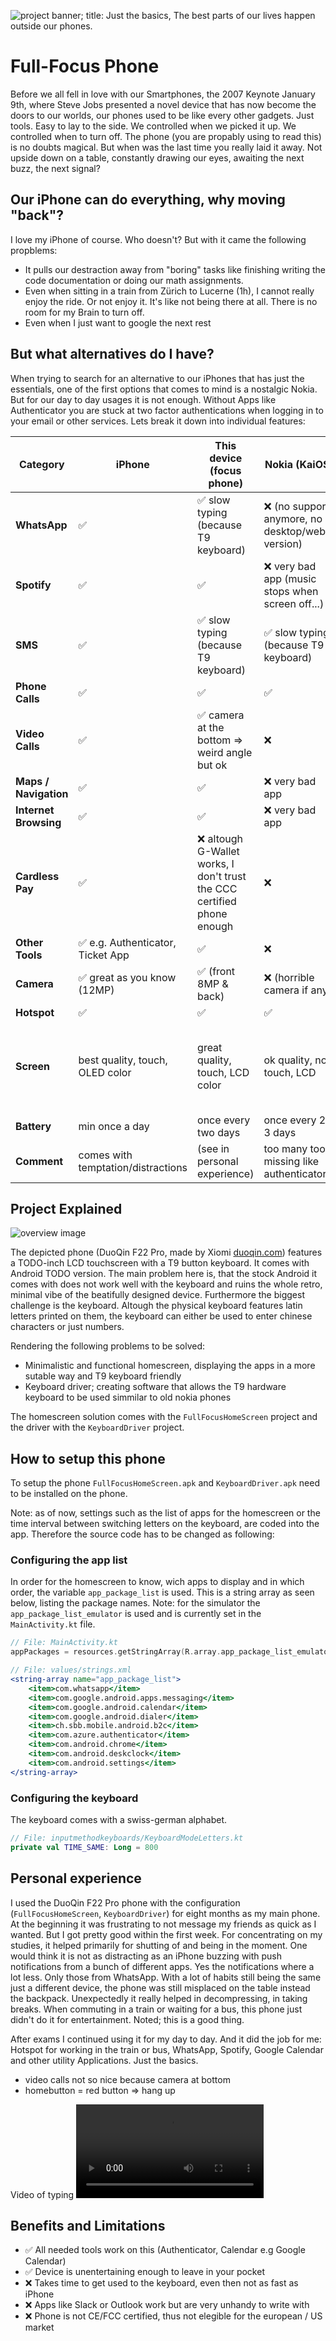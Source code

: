 ![project banner; title: Just the basics, The best parts of our lives happen outside our phones.](images/project_banner.png)

# Full-Focus Phone

Before we all fell in love with our Smartphones, the 2007 Keynote January 9th, where Steve Jobs presented a novel device that has now become the doors to our worlds, our phones used to be like every other gadgets. Just tools. Easy to lay to the side. We controlled when we picked it up. We controlled when to turn off. The phone (you are propably using to read this) is no doubts magical. But when was the last time you really laid it away. Not upside down on a table, constantly drawing our eyes, awaiting the next buzz, the next signal?

## Our iPhone can do everything, why moving "back"?

I love my iPhone of course. Who doesn't? But with it came the following propblems:

- It pulls our destraction away from "boring" tasks like finishing writing the code documentation or doing our math assignments.
- Even when sitting in a train from Zürich to Lucerne (1h), I cannot really enjoy the ride. Or not enjoy it. It's like not being there at all. There is no room for my Brain to turn off.
- Even when I just want to google the next rest

## But what alternatives do I have?

When trying to search for an alternative to our iPhones that has just the essentials, one of the first options that comes to mind is a nostalgic Nokia. But for our day to day usages it is not enough. Without Apps like Authenticator you are stuck at two factor authentications when logging in to your email or other services. Lets break it down into individual features:

| **Category**          | **iPhone**                         | **This device (focus phone)**                                           | **Nokia (KaiOS)**                                | **Light Phone III**                        |
| --------------------- | ---------------------------------- | ----------------------------------------------------------------------- | ------------------------------------------------ | ------------------------------------------ |
| **WhatsApp**          | ✅                                 | ✅ slow typing (because T9 keyboard)                                    | ❌ (no support anymore, no desktop/web version)  | ❌                                         |
| **Spotify**           | ✅                                 | ✅                                                                      | ❌ very bad app (music stops when screen off...) | ❌                                         |
| **SMS**               | ✅                                 | ✅ slow typing (because T9 keyboard)                                    | ✅ slow typing (because T9 keyboard)             | ✅                                         |
| **Phone Calls**       | ✅                                 | ✅                                                                      | ✅                                               | ✅                                         |
| **Video Calls**       | ✅                                 | ✅ camera at the bottom => weird angle but ok                           | ❌                                               | ❌                                         |
| **Maps / Navigation** | ✅                                 | ✅                                                                      | ❌ very bad app                                  | ✅                                         |
| **Internet Browsing** | ✅                                 | ✅                                                                      | ❌ very bad app                                  | ❌                                         |
| **Cardless Pay**      | ✅                                 | ❌ altough G-Wallet works, I don't trust the CCC certified phone enough | ❌                                               | ❌                                         |
| **Other Tools**       | ✅ e.g. Authenticator, Ticket App  | ✅                                                                      | ❌                                               | ❌                                         |
| **Camera**            | ✅ great as you know (12MP)        | ✅ (front 8MP & back)                                                   | ❌ (horrible camera if any)                      | ✅ (front only)                            |
| **Hotspot**           | ✅                                 | ✅                                                                      | ✅                                               | ✅                                         |
| **Screen**            | best quality, touch, OLED color    | great quality, touch, LCD color                                         | ok quality, no touch, LCD                        | good quality, touch, e-ink (black & white) |
| **Battery**           | min once a day                     | once every two days                                                     | once every 2-3 days                              | once a week                                |
| **Comment**           | comes with temptation/distractions | (see in personal experience)                                            | too many tools missing like authenticator...     | -                                          |

## Project Explained

![overview image](images/overview.png)

The depicted phone (DuoQin F22 Pro, made by Xiomi [duoqin.com](https://www.duoqin.com/)) features a TODO-inch LCD touchscreen with a T9 button keyboard. It comes with Android TODO version. The main problem here is, that the stock Android it comes with does not work well with the keyboard and ruins the whole retro, minimal vibe of the beatifully designed device. Furthermore the biggest challenge is the keyboard. Altough the physical keyboard features latin letters printed on them, the keyboard can either be used to enter chinese characters or just numbers. 

Rendering the following problems to be solved:
- Minimalistic and functional homescreen, displaying the apps in a more sutable way and T9 keyboard friendly
- Keyboard driver; creating software that allows the T9 hardware keyboard to be used simmilar to old nokia phones

The homescreen solution comes with the `FullFocusHomeScreen` project and the driver with the `KeyboardDriver` project.

## How to setup this phone

To setup the phone `FullFocusHomeScreen.apk` and `KeyboardDriver.apk` need to be installed on the phone.

Note: as of now, settings such as the list of apps for the homescreen or the time interval between switching letters on the keyboard, are coded into the app. Therefore the source code has to be changed as following:

### Configuring the app list

In order for the homescreen to know, wich apps to display and in which order, the variable `app_package_list` is used. This is a string array as seen below, listing the package names.
Note: for the simulator the `app_package_list_emulator` is used and is currently set in the `MainActivity.kt` file.

```kotlin
// File: MainActivity.kt
appPackages = resources.getStringArray(R.array.app_package_list_emulator).toList()
```

```jsx
// File: values/strings.xml
<string-array name="app_package_list">
    <item>com.whatsapp</item>
    <item>com.google.android.apps.messaging</item>
    <item>com.google.android.calendar</item>
    <item>com.google.android.dialer</item>
    <item>ch.sbb.mobile.android.b2c</item>
    <item>com.azure.authenticator</item>
    <item>com.android.chrome</item>
    <item>com.android.deskclock</item>
    <item>com.android.settings</item>
</string-array>
```

### Configuring the keyboard

The keyboard comes with a swiss-german alphabet. 

```kotlin
// File: inputmethodkeyboards/KeyboardModeLetters.kt
private val TIME_SAME: Long = 800
```


## Personal experience

I used the DuoQin F22 Pro phone with the configuration (`FullFocusHomeScreen`, `KeyboardDriver`) for eight months as my main phone. At the beginning it was frustrating to not message my friends as quick as I wanted. But I got pretty good within the first week. For concentrating on my studies, it helped primarily for shutting of and being in the moment. One would think it is not as distracting as an iPhone buzzing with push notifications from a bunch of different apps. Yes the notifications where a lot less. Only those from WhatsApp. With a lot of habits still being the same just a different device, the phone was still misplaced on the table instead the backpack. Unexpectedly it really helped in decompressing, in taking breaks. When commuting in a train or waiting for a bus, this phone just didn't do it for entertainment. Noted; this is a good thing. 

After exams I continued using it for my day to day. And it did the job for me: Hotspot for working in the train or bus, WhatsApp, Spotify, Google Calendar and other utility Applications. Just the basics.

+ video calls not so nice because camera at bottom
+ homebutton = red button => hang up

Video of typing
![video of typing "Hey how are you" on the phone](images/typing.webm)

## Benefits and Limitations

- ✅ All needed tools work on this (Authenticator, Calendar e.g Google Calendar)
- ✅ Device is unentertaining enough to leave in your pocket
- ❌ Takes time to get used to the keyboard, even then not as fast as iPhone
- ❌ Apps like Slack or Outlook work but are very unhandy to write with
- ❌ Phone is not CE/FCC certified, thus not elegible for the european / US market
